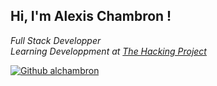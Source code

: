 <h2> Hi, I'm Alexis Chambron ! </h2>
<p><em>Full Stack Developper</br>Learning Developpment at <a href="https://www.thehackingproject.org/parcours">The Hacking Project</a>
</em></p>

[![Github alchambron](https://img.shields.io/badge/GitHub-100000?style=for-the-badge&logo=github&logoColor=white)](https://github.com/alchambron)
